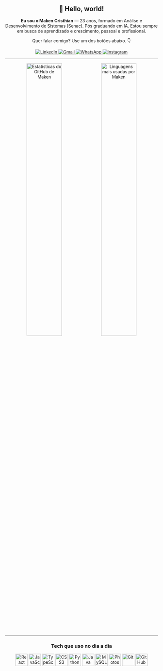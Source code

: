 <!-- README-friendly: accessible + responsive, no external CSS required -->
<div id="header" align="center">
  <h2>👋 Hello, world!</h2>
  <p><strong>Eu sou o Maken Cristhian</strong> — 23 anos, formado em Análise e Desenvolvimento de Sistemas (Senac). Pós graduando em IA.
    Estou sempre em busca de aprendizado e crescimento, pessoal e profissional.</p>
  <p>Quer falar comigo? Use um dos botões abaixo. 👇</p>
</div>

<div align="center">
  <a href="https://www.linkedin.com/in/maken-da-rosa-502920232/" aria-label="Abrir LinkedIn de Maken" rel="noopener noreferrer">
    <img alt="LinkedIn" src="https://img.shields.io/badge/LinkedIn-0A66C2?style=for-the-badge&logo=linkedin&logoColor=white">
  </a>
  <a href="mailto:maken.cristhian@gmail.com?subject=Contato%20via%20GitHub" aria-label="Enviar e-mail para Maken" rel="noopener noreferrer">
    <img alt="Gmail" src="https://img.shields.io/badge/Gmail-EA4335?style=for-the-badge&logo=gmail&logoColor=white">
  </a>
  <a href="https://wa.me/5548920017141?text=Ol%C3%A1%20Maken" aria-label="Chamar no WhatsApp" rel="noopener noreferrer">
    <img alt="WhatsApp" src="https://img.shields.io/badge/WhatsApp-25D366?style=for-the-badge&logo=whatsapp&logoColor=white">
  </a>
  <a href="https://www.instagram.com/cristhian_maken" aria-label="Abrir Instagram de Maken" rel="noopener noreferrer">
    <img alt="Instagram" src="https://img.shields.io/badge/Instagram-E4405F?style=for-the-badge&logo=instagram&logoColor=white">
  </a>
</div>

<hr/>

<div align="center">
  <img
    src="https://github-readme-stats.vercel.app/api?username=MakenRosa&show_icons=true&hide=contribs,prs&theme=transparent&hide_border=true"
    alt="Estatísticas do GitHub de Maken"
    width="48%" loading="lazy" decoding="async">
  <img
    src="https://github-readme-stats.vercel.app/api/top-langs/?username=MakenRosa&langs_count=8&layout=compact&hide=Less,SCSS&theme=transparent&hide_border=true"
    alt="Linguagens mais usadas por Maken"
    width="48%" loading="lazy" decoding="async">
</div>

<hr/>

<div align="center">
  <h3>Tech que uso no dia a dia</h3>
  <p>
    <img alt="React" title="React" height="40" src="https://cdn.jsdelivr.net/gh/devicons/devicon/icons/react/react-original.svg">
    <img alt="JavaScript" title="JavaScript" height="40" src="https://cdn.jsdelivr.net/gh/devicons/devicon/icons/javascript/javascript-original.svg">
    <img alt="TypeScript" title="TypeScript" height="40" src="https://cdn.jsdelivr.net/gh/devicons/devicon/icons/typescript/typescript-original.svg">
    <img alt="CSS3" title="CSS3" height="40" src="https://cdn.jsdelivr.net/gh/devicons/devicon/icons/css3/css3-original.svg">
    <img alt="Python" title="Python" height="40" src="https://cdn.jsdelivr.net/gh/devicons/devicon/icons/python/python-original.svg">
    <img alt="Java" title="Java" height="40" src="https://cdn.jsdelivr.net/gh/devicons/devicon/icons/java/java-original.svg">
    <img alt="MySQL" title="MySQL" height="40" src="https://cdn.jsdelivr.net/gh/devicons/devicon/icons/mysql/mysql-original.svg">
    <img alt="Photoshop" title="Photoshop" height="40" src="https://cdn.jsdelivr.net/gh/devicons/devicon/icons/photoshop/photoshop-plain.svg">
    <img alt="Git" title="Git" height="40" src="https://cdn.jsdelivr.net/gh/devicons/devicon/icons/git/git-original.svg">
    <img alt="GitHub" title="GitHub" height="40" src="https://cdn.jsdelivr.net/gh/devicons/devicon/icons/github/github-original.svg">
  </p>
</div>
